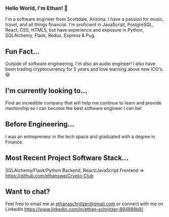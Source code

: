 ### Hello World, I'm Ethan! 👋

I'm a software engineer from Scottdale, Arizona. I have a passion for music, travel, and all things financial. I'm proficient in JavaScript, PostgreSQL, React, CSS, HTML5, but have experience and exposure in Python, SQLAlchemy, Flask, Redux, Express & Pug. 

## Fun Fact...

Outside of software engineering, I'm also an audio engineer! I also have been trading cryptocurrency for 5 years and love learning about new ICO's. 😄 

## I'm currently looking to...

Find an incredible company that will help me continue to learn and provide mentorship so I can become the best software engineer I can be! 

## Before Engineering...

I was an entrepreneur in the tech space and graduated with a degree in Finance. 

## Most Recent Project Software Stack...

SQLAlchemy/Flask/Python Backend, React/JavaScript Frontend => https://github.com/ethanswe/Crypto-Club

## Want to chat?

Feel free to email me at ethanaschnitzer@gmail.com or connect with me on LinkedIn https://www.linkedin.com/in/ethan-schnitzer-894889b8/
<!--
**ethanswe/ethanswe** is a ✨ _special_ ✨ repository because its `README.md` (this file) appears on your GitHub profile.

Here are some ideas to get you started:

- 🔭 I’m currently working on ...
- 🌱 I’m currently learning ...
- 👯 I’m looking to collaborate on ...
- 🤔 I’m looking for help with ...
- 💬 Ask me about ...
- 📫 How to reach me: ...
- 😄 Pronouns: ...
- ⚡ Fun fact: ...
-->
